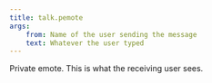 ```yaml
---
title: talk.pemote
args:
    from: Name of the user sending the message
    text: Whatever the user typed
---
```

Private emote. This is what the receiving user sees.
